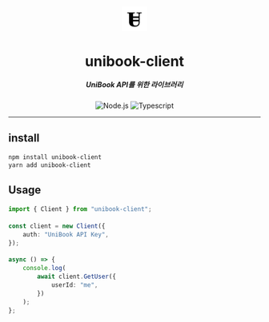 <p align="center">
  <img src="./assets/logo.png" width="10%" alt="Unibook" />
</p>
<h1 align="center">unibook-client</h1>
<h5 align="center">UniBook API를 위한 라이브러리</h5>
<p align="center">
  <img alt="Node.js" src="https://img.shields.io/npm/v/unibook-client"/>
  <img alt="Typescript" src="https://img.shields.io/badge/Language-Typescript-blue?logo=typescript"/>
</p>

---

## install

```
npm install unibook-client
yarn add unibook-client
```

## Usage

```typescript
import { Client } from "unibook-client";

const client = new Client({
    auth: "UniBook API Key",
});

async () => {
    console.log(
        await client.GetUser({
            userId: "me",
        })
    );
};
```
